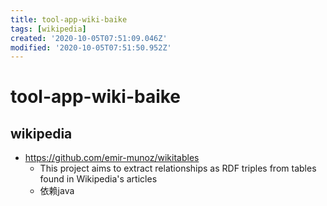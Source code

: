 ```yaml
---
title: tool-app-wiki-baike
tags: [wikipedia]
created: '2020-10-05T07:51:09.046Z'
modified: '2020-10-05T07:51:50.952Z'
---
```


# tool-app-wiki-baike

## wikipedia

- https://github.com/emir-munoz/wikitables
  - This project aims to extract relationships as RDF triples from tables found in Wikipedia's articles
  - 依赖java

